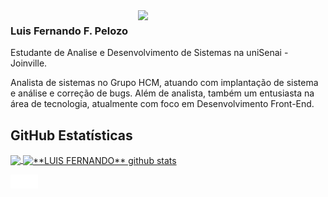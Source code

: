 
<img align="right" width="300" src="https://i2.wp.com/allhtaccess.info/wp-content/uploads/2018/03/programming.gif?fit=1281%2C716&ssl=1" />

### Luis Fernando F. Pelozo

<p>
  
  Estudante de Analise e Desenvolvimento de Sistemas na uniSenai - Joinville.
  
  Analista de sistemas no Grupo HCM, atuando com implantação de sistema e análise e correção de bugs.
  Além de analista, também um entusiasta na área de tecnologia, atualmente com foco em Desenvolvimento Front-End.
  
  

## **GitHub Estatísticas**

  <a href="https://github.com/luis-pelozo">
  <img height="180em" align="center" src="https://github-readme-stats-eight-theta.vercel.app/api?username=luis-pelozo&show_icons=true&theme=algolia&include_all_commits=true&count_private=true" />
</a>

<a href="https://github.com/luis-pelozo">
 <img height="180em" align="center" src="https://github-readme-stats-eight-theta.vercel.app/api/top-langs/?username=luis-pelozo&layout=compact&langs_count=8&theme=algolia" alt="**LUIS FERNANDO** github stats"/>
</a>  

  
<p align="left">
  
 <a href="https://www.instagram.com/fogueirx/" target="_blank"><img align="left" alt="Instagram" width="22px" src="https://github.com/Aakarsh-B/trying-repos/blob/master/insta.svg" />

<a href="https://www.linkedin.com/in/luis-ff-pelozo/" target="_blank"><img align="left" alt="LinkedIn" width="22px" src="https://github.com/Aakarsh-B/trying-repos/blob/master/linkedin.svg" />


</p>  
  
  
